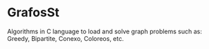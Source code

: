 # GrafosSt
Algorithms in C language to load and solve graph problems such as: Greedy, Bipartite, Conexo, Coloreos, etc.
